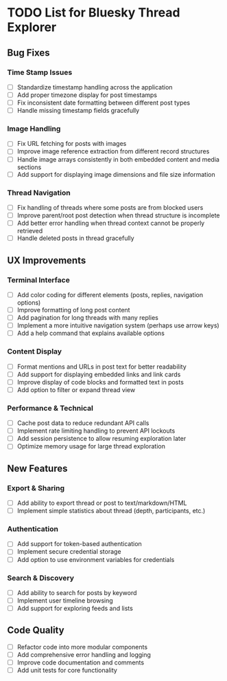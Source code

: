 # TODO List for Bluesky Thread Explorer

## Bug Fixes

### Time Stamp Issues
- [ ] Standardize timestamp handling across the application
- [ ] Add proper timezone display for post timestamps
- [ ] Fix inconsistent date formatting between different post types
- [ ] Handle missing timestamp fields gracefully

### Image Handling
- [ ] Fix URL fetching for posts with images
- [ ] Improve image reference extraction from different record structures
- [ ] Handle image arrays consistently in both embedded content and media sections
- [ ] Add support for displaying image dimensions and file size information

### Thread Navigation
- [ ] Fix handling of threads where some posts are from blocked users
- [ ] Improve parent/root post detection when thread structure is incomplete
- [ ] Add better error handling when thread context cannot be properly retrieved
- [ ] Handle deleted posts in thread gracefully

## UX Improvements

### Terminal Interface
- [ ] Add color coding for different elements (posts, replies, navigation options)
- [ ] Improve formatting of long post content
- [ ] Add pagination for long threads with many replies
- [ ] Implement a more intuitive navigation system (perhaps use arrow keys)
- [ ] Add a help command that explains available options

### Content Display
- [ ] Format mentions and URLs in post text for better readability
- [ ] Add support for displaying embedded links and link cards
- [ ] Improve display of code blocks and formatted text in posts
- [ ] Add option to filter or expand thread view

### Performance & Technical
- [ ] Cache post data to reduce redundant API calls
- [ ] Implement rate limiting handling to prevent API lockouts
- [ ] Add session persistence to allow resuming exploration later
- [ ] Optimize memory usage for large thread exploration

## New Features

### Export & Sharing
- [ ] Add ability to export thread or post to text/markdown/HTML
- [ ] Implement simple statistics about thread (depth, participants, etc.)

### Authentication
- [ ] Add support for token-based authentication
- [ ] Implement secure credential storage
- [ ] Add option to use environment variables for credentials

### Search & Discovery
- [ ] Add ability to search for posts by keyword
- [ ] Implement user timeline browsing
- [ ] Add support for exploring feeds and lists

## Code Quality
- [ ] Refactor code into more modular components
- [ ] Add comprehensive error handling and logging
- [ ] Improve code documentation and comments
- [ ] Add unit tests for core functionality
